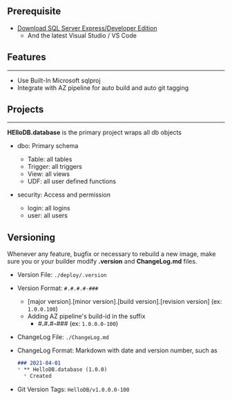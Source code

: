 ## Prerequisite

- [Download SQL Server Express/Developer Edition](https://www.microsoft.com/en-us/sql-server/sql-server-downloads)
  - And the latest Visual Studio / VS Code
    
## Features
---
- Use Built-In Microsoft sqlproj
- Integrate with AZ pipeline for auto build and auto git tagging

## Projects
---

**HElloDB.database** is the primary project wraps all db objects
- dbo: Primary schema
  - Table: all tables
  - Trigger: all triggers
  - View: all views
  - UDF: all user defined functions
  
- security: Access and permission
  - login: all logins
  - user: all users

## Versioning
Whenever any feature, bugfix or necessary to rebuild a new image, make sure you or your builder modify **.version** and **ChangeLog.md** files. 
- Version File: `./deploy/.version`
- Version Format: `#.#.#.#-###`
  - [major version].[minor version].[build version].[revision version]  (ex: `1.0.0.100`)
  - Adding AZ pipeline's build-id in the suffix
    - #**.**#**.**#**-**###  (ex: `1.0.0.0-100`)

- ChangeLog File: `./ChangeLog.md`
- ChangeLog Format: Markdown with date and version number, such as
  ```markdown
  ### 2021-04-01
  * ** HelloDB.database (1.0.0)
    * Created
  ```

- Git Version Tags: `HelloDB/v1.0.0.0-100`


